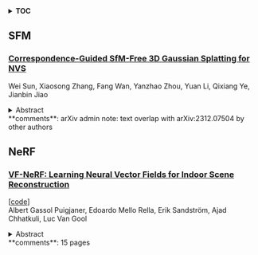 <details>
  <summary><b>TOC</b></summary>
  <ol>
    <li><a href=#sfm>SFM</a></li>
      <ul>
        <li><a href=#Correspondence-Guided-SfM-Free-3D-Gaussian-Splatting-for-NVS>Correspondence-Guided SfM-Free 3D Gaussian Splatting for NVS</a></li>
      </ul>
    </li>
    <li><a href=#nerf>NeRF</a></li>
      <ul>
        <li><a href=#VF-NeRF:-Learning-Neural-Vector-Fields-for-Indoor-Scene-Reconstruction>VF-NeRF: Learning Neural Vector Fields for Indoor Scene Reconstruction</a></li>
      </ul>
    </li>
  </ol>
</details>

## SFM  

### [Correspondence-Guided SfM-Free 3D Gaussian Splatting for NVS](http://arxiv.org/abs/2408.08723)  
Wei Sun, Xiaosong Zhang, Fang Wan, Yanzhao Zhou, Yuan Li, Qixiang Ye, Jianbin Jiao  
<details>  
  <summary>Abstract</summary>  
  <ol>  
    Novel View Synthesis (NVS) without Structure-from-Motion (SfM) pre-processed camera poses--referred to as SfM-free methods--is crucial for promoting rapid response capabilities and enhancing robustness against variable operating conditions. Recent SfM-free methods have integrated pose optimization, designing end-to-end frameworks for joint camera pose estimation and NVS. However, most existing works rely on per-pixel image loss functions, such as L2 loss. In SfM-free methods, inaccurate initial poses lead to misalignment issue, which, under the constraints of per-pixel image loss functions, results in excessive gradients, causing unstable optimization and poor convergence for NVS. In this study, we propose a correspondence-guided SfM-free 3D Gaussian splatting for NVS. We use correspondences between the target and the rendered result to achieve better pixel alignment, facilitating the optimization of relative poses between frames. We then apply the learned poses to optimize the entire scene. Each 2D screen-space pixel is associated with its corresponding 3D Gaussians through approximated surface rendering to facilitate gradient back propagation. Experimental results underline the superior performance and time efficiency of the proposed approach compared to the state-of-the-art baselines.  
  </ol>  
</details>  
**comments**: arXiv admin note: text overlap with arXiv:2312.07504 by other authors  
  
  



## NeRF  

### [VF-NeRF: Learning Neural Vector Fields for Indoor Scene Reconstruction](http://arxiv.org/abs/2408.08766)  
[[code](https://github.com/albertgassol1/vf-nerf)]  
Albert Gassol Puigjaner, Edoardo Mello Rella, Erik Sandström, Ajad Chhatkuli, Luc Van Gool  
<details>  
  <summary>Abstract</summary>  
  <ol>  
    Implicit surfaces via neural radiance fields (NeRF) have shown surprising accuracy in surface reconstruction. Despite their success in reconstructing richly textured surfaces, existing methods struggle with planar regions with weak textures, which account for the majority of indoor scenes. In this paper, we address indoor dense surface reconstruction by revisiting key aspects of NeRF in order to use the recently proposed Vector Field (VF) as the implicit representation. VF is defined by the unit vector directed to the nearest surface point. It therefore flips direction at the surface and equals to the explicit surface normals. Except for this flip, VF remains constant along planar surfaces and provides a strong inductive bias in representing planar surfaces. Concretely, we develop a novel density-VF relationship and a training scheme that allows us to learn VF via volume rendering By doing this, VF-NeRF can model large planar surfaces and sharp corners accurately. We show that, when depth cues are available, our method further improves and achieves state-of-the-art results in reconstructing indoor scenes and rendering novel views. We extensively evaluate VF-NeRF on indoor datasets and run ablations of its components.  
  </ol>  
</details>  
**comments**: 15 pages  
  
  



